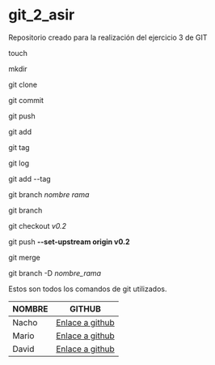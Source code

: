 # git_2_asir
Repositorio creado para la realización del ejercicio 3 de GIT

touch

mkdir

git clone

git commit

git push

git add

git tag

git log

git add --tag

git branch *nombre rama*

git branch

git checkout *v0.2*

git push **--set-upstream origin v0.2**

git merge

git branch -D *nombre_rama*

Estos son todos los comandos de git utilizados.

| NOMBRE | GITHUB |
| -------- | -------- |
| Nacho | [Enlace a github](https://github.com/jrodrob861/git_2_asir) |
| Mario | [Enlace a github](https://github.com/Mromvar767/git_2_asir) |
| David | [Enlace a github](https://github.com/Davalomal/Git_2_asir) |
